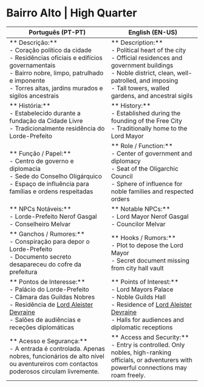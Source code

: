 # Bairro Alto | High Quarter

| **Português (PT-PT)**                                                                                                                                                                                                  | **English (EN-US)**                                                                                                                                                                                                        |
| ---------------------------------------------------------------------------------------------------------------------------------------------------------------------------------------------------------------------- | -------------------------------------------------------------------------------------------------------------------------------------------------------------------------------------------------------------------------- |
| ** Descrição:**<br> - Coração político da cidade<br> - Residências oficiais e edifícios governamentais<br> - Bairro nobre, limpo, patrulhado e imponente<br> - Torres altas, jardins murados e sigilos ancestrais    | ** Description:**<br> - Political heart of the city<br> - Official residences and government buildings<br> - Noble district, clean, well-patrolled, and imposing<br> - Tall towers, walled gardens, and ancestral sigils |
| ** História:**<br> - Estabelecido durante a fundação da Cidade Livre<br> - Tradicionalmente residência do Lorde-Prefeito                                                                                             | ** History:**<br> - Established during the founding of the Free City<br> - Traditionally home to the Lord Mayor                                                                                                          |
| ** Função / Papel:**<br> - Centro de governo e diplomacia<br> - Sede do Conselho Oligárquico<br> - Espaço de influência para famílias e ordens respeitadas                                                           | ** Role / Function:**<br> - Center of government and diplomacy<br> - Seat of the Oligarchic Council<br> - Sphere of influence for noble families and respected orders                                                    |
| ** NPCs Notáveis:**<br> - Lorde-Prefeito Nerof Gasgal<br> - Conselheiro Melvar                                                                                                                                       | ** Notable NPCs:**<br> - Lord Mayor Nerof Gasgal<br> - Councilor Melvar                                                                                                                                                  |
| ** Ganchos / Rumores:**<br> - Conspiração para depor o Lorde-Prefeito<br> - Documento secreto desapareceu do cofre da prefeitura                                                                                     | ** Hooks / Rumors:**<br> - Plot to depose the Lord Mayor<br> - Secret document missing from city hall vault                                                                                                              |
| ** Pontos de Interesse:**<br> - Palácio do Lorde-Prefeito<br> - Câmara das Guildas Nobres<br> - Residência de [Lord Aleister Devraine](lord_aleister_devraine.md)<br> - Salões de audiências e receções diplomáticas | ** Points of Interest:**<br> - Lord Mayors Palace<br> - Noble Guilds Hall<br> - Residence of [Lord Aleister Devraine](lord_aleister_devraine.md)<br> - Halls for audiences and diplomatic receptions                    |
| ** Acesso e Segurança:**<br> - A entrada é controlada. Apenas nobres, funcionários de alto nível ou aventureiros com contactos poderosos circulam livremente.                                                        | ** Access and Security:**<br> - Entry is controlled. Only nobles, high-ranking officials, or adventurers with powerful connections may roam freely.                                                                      |

























